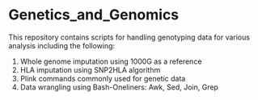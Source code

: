 # Genetics_and_Genomics
This repository contains scripts for handling genotyping data for various analysis including the following:
1. Whole genome imputation using 1000G as a reference
2. HLA imputation using SNP2HLA algorithm
3. Plink commands commonly used for genetic data
4. Data wrangling using Bash-Oneliners: Awk, Sed, Join, Grep
